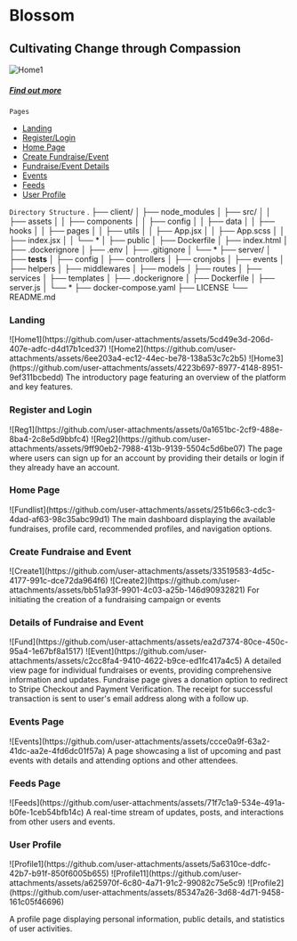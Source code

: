 # Blossom
## Cultivating Change through Compassion
![Home1](https://github.com/user-attachments/assets/5cd49e3d-206d-407e-adfc-d4d17b1ced37)
<h5><a href="https://blossom-web-v1.vercel.app/about" target="_blank">Find out more</a></h5>

`Pages`
<ul>
<li><a href="#Landing">Landing</a></li>
<li><a href="#Register">Register/Login</a></li>
<li><a href="#HomePage">Home Page</a></li>
<li><a href="#Create">Create Fundraise/Event</a></li>
<li><a href="#Details">Fundraise/Event Details</a></li>
<li><a href="#Events">Events</a></li>
<li><a href="#Feeds">Feeds</a></li>
<li><a href="#UserProfile">User Profile</a></li>
</ul>

`Directory Structure`
.
├── client/
│   ├── node_modules
│   ├── src/
│   │   ├── assets
│   │   ├── components
│   │   ├── config
│   │   ├── data
│   │   ├── hooks
│   │   ├── pages
│   │   ├── utils
│   │   ├── App.jsx
│   │   ├── App.scss
│   │   ├── index.jsx
│   │   └── *
│   ├── public
│   ├── Dockerfile
│   ├── index.html
│   ├── .dockerignore
│   ├── .env
│   ├── .gitignore
│   └── *
├── server/
│   ├── __tests__
│   ├── config
│   ├── controllers
│   ├── cronjobs
│   ├── events
│   ├── helpers
│   ├── middlewares
│   ├── models
│   ├── routes
│   ├── services
│   ├── templates
│   ├── .dockerignore
│   ├── Dockerfile
│   ├── server.js
│   └── *
├── docker-compose.yaml
├── LICENSE
└── README.md

<div id="Landing">
<h3>Landing</h3>
![Home1](https://github.com/user-attachments/assets/5cd49e3d-206d-407e-adfc-d4d17b1ced37)
![Home2](https://github.com/user-attachments/assets/6ee203a4-ec12-44ec-be78-138a53c7c2b5)
![Home3](https://github.com/user-attachments/assets/4223b697-8977-4148-8951-9ef311bcbedd)
The introductory page featuring an overview of the platform and key features.
</div>

<div id="Register">
<h3>Register and Login</h3>
![Reg1](https://github.com/user-attachments/assets/0a1651bc-2cf9-488e-8ba4-2c8e5d9bbfc4)
![Reg2](https://github.com/user-attachments/assets/9ff90eb2-7988-413b-9139-5504c5d6be07)
The page where users can sign up for an account by providing their details or login if they already have an account.
</div>

<div id="HomePage">
<h3>Home Page</h3>
![Fundlist](https://github.com/user-attachments/assets/251b66c3-cdc3-4dad-af63-98c35abc99d1)
The main dashboard displaying the available fundraises, profile card, recommended profiles, and navigation options.
</div>

<div id="Create">
<h3>Create Fundraise and Event</h3>
![Create1](https://github.com/user-attachments/assets/33519583-4d5c-4177-991c-dce72da964f6)
![Create2](https://github.com/user-attachments/assets/bb51a93f-9901-4c03-a25b-146d90932821)
For initiating the creation of a fundraising campaign or events
</div>

<div id="Details">
<h3>Details of Fundraise and Event</h3>
![Fund](https://github.com/user-attachments/assets/ea2d7374-80ce-450c-95a4-1e67bf8a1517)
![Event](https://github.com/user-attachments/assets/c2cc8fa4-9410-4622-b9ce-ed1fc417a4c5)
A detailed view page for individual fundraises or events, providing comprehensive information and updates. Fundraise page gives a donation option to redirect to Stripe Checkout and Payment Verification. The receipt for successful transaction is sent to user's email address along with a follow up.
</div>

<div id="Events">
<h3>Events Page</h3>
![Events](https://github.com/user-attachments/assets/ccce0a9f-63a2-41dc-aa2e-4fd6dc01f57a)
A page showcasing a list of upcoming and past events with details and attending options and other attendees.
</div>

<div id="Feeds">
<h3>Feeds Page</h3>
![Feeds](https://github.com/user-attachments/assets/71f7c1a9-534e-491a-b0fe-1ceb54bfb14c)
A real-time stream of updates, posts, and interactions from other users and events.
</div>


<div id="UserProfile">
<h3>User Profile</h3>
![Profile1](https://github.com/user-attachments/assets/5a6310ce-ddfc-42b7-b91f-850f6005b655)
![Profile11](https://github.com/user-attachments/assets/a625970f-6c80-4a71-91c2-99082c75e5c9)
![Profile2](https://github.com/user-attachments/assets/85347a26-3d68-4d71-9458-161c05f46696)

A profile page displaying personal information, public details, and statistics of user activities.
</div>
